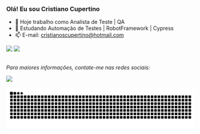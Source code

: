 ### Olá! Eu sou Cristiano Cupertino

- 🔭 Hoje trabalho como Analista de Teste | QA
- 🌱 Estudando Automação de Testes | RobotFramework | Cypress
- 📫 E-mail: cristianoscupertino@hotmail.com

<div>
  <a href="https://github.com/Cupertino76"></a>
  <img height="180em" src="https://github-readme-stats.vercel.app/api?username=Cupertino76&show_icons=true&theme=dracula&include_all_commits=true&count_private=true"/>
  <img height="180em" src="https://github-readme-stats.vercel.app/api/top-langs/?username=Cupertino76&layout=compact&langs_count=7&theme=dracula"/>
</div>


<div style="display: inline_block"><br>
</div>

<div align="start">  

  <i>Para maiores informações, contate-me nas redes sociais:</i><br> 
  
  <a href="https://www.linkedin.com/in/cristiano-cupertino-5696383a/" target="_blank"><img src="https://img.shields.io/badge/-LinkedIn-%230077B5?style=for-the-badge&logo=linkedin&logoColor=white" target="_blank"></a> 
  
   ![Snake animation](https://github.com/Matheus-Souza1/Matheus-Souza1/blob/output/github-contribution-grid-snake.svg)
</div>
